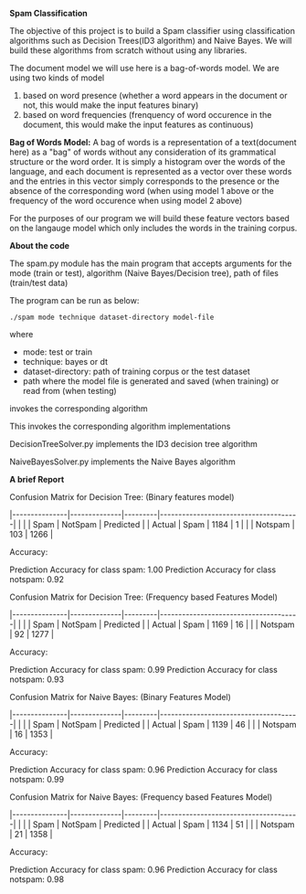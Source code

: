 **Spam Classification**

The objective of this project is to build a Spam classifier using 
classification algorithms such as Decision Trees(ID3 algorithm) and Naive Bayes.
We will build these algorithms from scratch without using any libraries.

The document model we will use here is a bag-of-words model. 
We are using two kinds of model 
1) based on word presence (whether a word appears in the document or not, 
this would make the input features binary)
2) based on word frequencies (frenquency of word occurence in the document, 
this would make the input features as continuous)


**Bag of Words Model:** 
A bag of words is a representation of a text(document here) as a "bag" of words 
without any consideration of its grammatical structure or the word order. 
It is simply a histogram over the words of the language, and each document is 
represented as a vector over these words and the entries in this vector simply 
corresponds to the presence or the absence of the corresponding word (when using
model 1 above or the frequency of the word occurence when using model 2 above) 
 
For the purposes of our program we will build these feature vectors based 
on the langauge model which only includes the words in the training corpus. 
 
**About the code**

The spam.py module has the main program that accepts arguments for the mode (train or test),
algorithm (Naive Bayes/Decision tree), path of files (train/test data)

The program can be run as below:


`./spam mode technique dataset-directory model-file
`

where 
* mode: test or train
* technique: bayes or dt
* dataset-directory: path of training corpus or the test dataset
* path where the model file is generated and saved (when training) or read from 
(when testing)

invokes the corresponding algorithm

This invokes the corresponding algorithm implementations

DecisionTreeSolver.py implements the ID3 decision tree algorithm

NaiveBayesSolver.py implements the Naive Bayes algorithm


**A brief Report**

Confusion Matrix for Decision Tree:
(Binary features model)

|---------------|--------------|---------|--------------------------------------|
|               |              |   Spam  | NotSpam   | Predicted                |
|   Actual      | Spam         |   1184  | 1                                    |
|               | Notspam      |   103   | 1266                                 |

Accuracy:

Prediction Accuracy for class spam: 1.00
Prediction Accuracy for class notspam: 0.92

Confusion Matrix for Decision Tree:
(Frequency based Features Model)

|---------------|--------------|---------|--------------------------------------|
|               |              |   Spam  | NotSpam   | Predicted                |
|   Actual      | Spam         |   1169  | 16                                   |
|               | Notspam      |   92   | 1277                                  |

Accuracy:

Prediction Accuracy for class spam: 0.99
Prediction Accuracy for class notspam: 0.93

Confusion Matrix for Naive Bayes:
(Binary Features Model)

|---------------|--------------|---------|--------------------------------------|
|               |              |   Spam  | NotSpam   | Predicted                |
|   Actual      | Spam         |   1139  | 46                                   |
|               | Notspam      |   16    | 1353                                 |

Accuracy:

Prediction Accuracy for class spam: 0.96
Prediction Accuracy for class notspam: 0.99


Confusion Matrix for Naive Bayes:
(Frequency based Features Model)

|---------------|--------------|---------|--------------------------------------|
|               |              |   Spam  | NotSpam   | Predicted                |
|   Actual      | Spam         |   1134  | 51                                   |
|               | Notspam      |   21    | 1358                                 |

Accuracy:

Prediction Accuracy for class spam: 0.96
Prediction Accuracy for class notspam: 0.98

